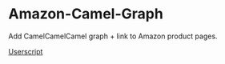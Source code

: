 # Amazon-Camel-Graph
Add CamelCamelCamel graph + link to Amazon product pages.

[Userscript](https://raw.githubusercontent.com/cdmichaelb/Amazon-Camel-Graph/main/main.js)
